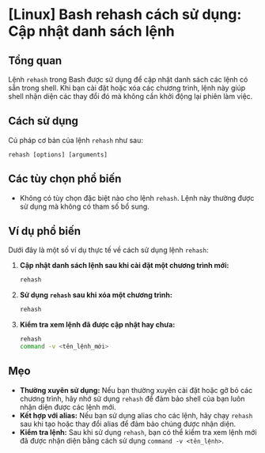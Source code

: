 # [Linux] Bash rehash cách sử dụng: Cập nhật danh sách lệnh

## Tổng quan
Lệnh `rehash` trong Bash được sử dụng để cập nhật danh sách các lệnh có sẵn trong shell. Khi bạn cài đặt hoặc xóa các chương trình, lệnh này giúp shell nhận diện các thay đổi đó mà không cần khởi động lại phiên làm việc.

## Cách sử dụng
Cú pháp cơ bản của lệnh `rehash` như sau:

```
rehash [options] [arguments]
```

## Các tùy chọn phổ biến
- Không có tùy chọn đặc biệt nào cho lệnh `rehash`. Lệnh này thường được sử dụng mà không có tham số bổ sung.

## Ví dụ phổ biến
Dưới đây là một số ví dụ thực tế về cách sử dụng lệnh `rehash`:

1. **Cập nhật danh sách lệnh sau khi cài đặt một chương trình mới:**
   ```bash
   rehash
   ```

2. **Sử dụng `rehash` sau khi xóa một chương trình:**
   ```bash
   rehash
   ```

3. **Kiểm tra xem lệnh đã được cập nhật hay chưa:**
   ```bash
   rehash
   command -v <tên_lệnh_mới>
   ```

## Mẹo
- **Thường xuyên sử dụng:** Nếu bạn thường xuyên cài đặt hoặc gỡ bỏ các chương trình, hãy nhớ sử dụng `rehash` để đảm bảo shell của bạn luôn nhận diện được các lệnh mới.
- **Kết hợp với alias:** Nếu bạn sử dụng alias cho các lệnh, hãy chạy `rehash` sau khi tạo hoặc thay đổi alias để đảm bảo chúng được nhận diện.
- **Kiểm tra lệnh:** Sau khi sử dụng `rehash`, bạn có thể kiểm tra xem lệnh mới đã được nhận diện bằng cách sử dụng `command -v <tên_lệnh>`.